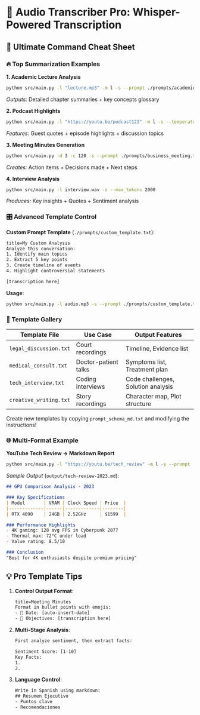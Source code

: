 # 🎤 Audio Transcriber Pro: Whisper-Powered Transcription

## 🚀 Ultimate Command Cheat Sheet

### 🔥 Top Summarization Examples

**1. Academic Lecture Analysis**
```bash
python src/main.py -l "lecture.mp3" -m l -s --prompt ./prompts/academic_template.txt
```
*Outputs:* Detailed chapter summaries + key concepts glossary

**2. Podcast Highlights**
```bash
python src/main.py -l "https://youtu.be/podcast123" -m l -s --temperature 0.7
```
*Features:* Guest quotes + episode highlights + discussion topics

**3. Meeting Minutes Generation**
```bash
python src/main.py -d 3 -c 120 -s --prompt ./prompts/business_meeting.txt
```
*Creates:* Action items + Decisions made + Next steps

**4. Interview Analysis**
```bash
python src/main.py -l interview.wav -s --max_tokens 2000
```
*Produces:* Key insights + Quotes + Sentiment analysis

### 🎛️ Advanced Template Control

**Custom Prompt Template** (`./prompts/custom_template.txt`):
```txt
title=My Custom Analysis
Analyze this conversation:
1. Identify main topics
2. Extract 5 key points
3. Create timeline of events
4. Highlight controversial statements

[transcription here]
```

**Usage**:
```bash
python src/main.py -l audio.mp3 -s --prompt ./prompts/custom_template.txt
```

### 📜 Template Gallery

| Template File              | Use Case                          | Output Features                     |
|----------------------------|-----------------------------------|--------------------------------------|
| `legal_discussion.txt`      | Court recordings                  | Timeline, Evidence list             |
| `medical_consult.txt`       | Doctor-patient talks              | Symptoms list, Treatment plan       |
| `tech_interview.txt`        | Coding interviews                 | Code challenges, Solution analysis  |
| `creative_writing.txt`      | Story recordings                  | Character map, Plot structure       |

Create new templates by copying `prompt_schema_md.txt` and modifying the instructions!

### 🌐 Multi-Format Example

**YouTube Tech Review → Markdown Report**
```bash
python src/main.py -l "https://youtu.be/tech_review" -m l -s --prompt ./prompts/tech_analysis.txt
```

*Sample Output* (`output/tech-review-2023.md`):
```markdown
## GPU Comparison Analysis - 2023

### Key Specifications
| Model       | VRAM | Clock Speed | Price  |
|-------------|------|-------------|--------|
| RTX 4090    | 24GB | 2.52GHz     | $1599  |

### Performance Highlights
- 4K gaming: 128 avg FPS in Cyberpunk 2077
- Thermal max: 72°C under load
- Value rating: 8.5/10

### Conclusion
"Best for 4K enthusiasts despite premium pricing"
```

## 💡 Pro Template Tips

1. **Control Output Format**:
   ```txt
   title=Meeting Minutes
   Format in bullet points with emojis:
   - 📅 Date: [auto-insert-date]
   - 🎯 Objectives: [transcription here]
   ```

2. **Multi-Stage Analysis**:
   ```txt
   First analyze sentiment, then extract facts:
   
   Sentiment Score: [1-10]
   Key Facts:
   1. 
   2. 
   ```

3. **Language Control**:
   ```txt
   Write in Spanish using markdown:
   ## Resumen Ejecutivo
   - Puntos clave
   - Recomendaciones
   ```
